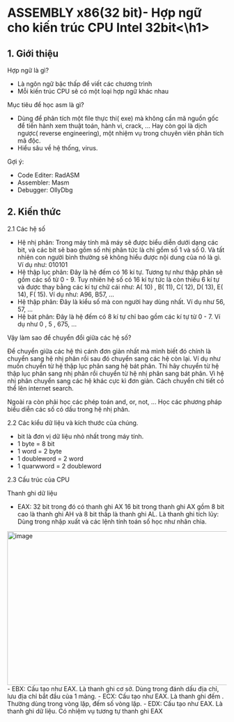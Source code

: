 <h1>ASSEMBLY x86(32 bit)- Hợp ngữ cho kiến trúc CPU Intel 32bit<\h1>
  
<h2>1. Giới thiệu</h2>

Hợp ngữ là gì? 
- Là ngôn ngữ bậc thấp để viết các chương trình
- Mỗi kiến trúc CPU sẽ có một loại hợp ngữ khác nhau

Mục tiêu để học asm là gì?
- Dùng để phân tích một file thực thi( exe) mà không cần mã nguồn gốc để tiến hành xem thuật toán, hành vi, crack, ... Hay còn gọi là dịch ngược( reverse engineering), một nhiệm vụ trong chuyên viên phân tích mã độc.
- Hiểu sâu về hệ thống, virus.

Gợi ý:
- Code Editer: RadASM
- Assembler: Masm
- Debugger: OllyDbg

<h2>2. Kiến thức</h2>

2.1 Các hệ số

- Hệ nhị phân: Trong máy tính mã máy sẽ được biểu diễn dưới dạng các bit, và các bit sẽ bao gồm số nhị phân tức là chỉ gồm số 1 và số 0. Và tất nhiên con người bình thường sẽ không hiểu được nội dung của nó là gì. Ví dụ như: 010101
- Hệ thập lục phân: Đây là hệ đếm có 16 kí tự. Tương tự như thập phân sẽ gồm các số từ 0 - 9. Tuy nhiên hệ số có 16 kí tự tức là còn thiếu 6 kí tự và được thay bằng các kí tự chữ cái như: A( 10) , B( 11), C( 12), D( 13), E( 14), F( 15). Ví dụ như: A96, B57, ...
- Hệ thập phân: Đây là kiểu số mà con người hay dùng nhất. Ví dụ như 56, 57, ...
- Hệ bát phân: Đây là hệ đếm có 8 kí tự chỉ bao gồm các kí tự từ 0 - 7. Ví dụ như 0 , 5 , 675, ...

Vậy làm sao để chuyển đổi giữa các hệ số?

Để chuyển giữa các hệ thì cánh đơn giản nhất mà mình biết đó chính là chuyển sang hệ nhị phân rồi sau đó chuyển sang các hệ còn lại. Ví dụ như muốn chuyển từ hệ thập lục phân sang hệ bát phân. Thì hãy chuyển từ hệ thập lục phân sang nhị phân rồi chuyển từ hệ nhị phân sang bát phân. Vì hệ nhị phân chuyển sang các hệ khác cực kì đơn giản. Cách chuyển chi tiết có thể lên internet search.

Ngoài ra còn phải học các phép toán and, or, not, ...
Học các phương pháp biểu diễn các số có dấu trong hệ nhị phân.

2.2 Các kiểu dữ liệu và kích thước của chúng.

- bit là đơn vị dữ liệu nhỏ nhất trong máy tính.
- 1 byte = 8 bit
- 1 word = 2 byte
- 1 doubleword = 2 word
- 1 quarwword = 2 doubleword

2.3 Cấu trúc của CPU

Thanh ghi dữ liệu
- EAX: 32 bit trong đó có thanh ghi AX 16 bit trong thanh ghi AX gồm 8 bit cao là thanh ghi AH và 8 bit thấp là thanh ghi AL. Là thanh ghi tích lũy: Dùng trong nhập xuất và các lệnh tính toán số học như nhân chia.
<img width="707" height="352" alt="image" src="https://github.com/user-attachments/assets/fa4fed8e-1086-4014-8a53-090b587b6457" />
- EBX: Cấu tạo như EAX. Là thanh ghi cơ sở. Dùng trong đánh dấu địa chỉ, lưu địa chỉ bắt đầu của 1 mảng.
- ECX: Cấu tạo như EAX. Là thanh ghi đếm . Thường dùng trong vòng lặp, đếm số vòng lặp.
- EDX: Cấu tạo như EAX. Là thanh ghi dữ liệu. Có nhiệm vụ tương tự thanh ghi EAX
